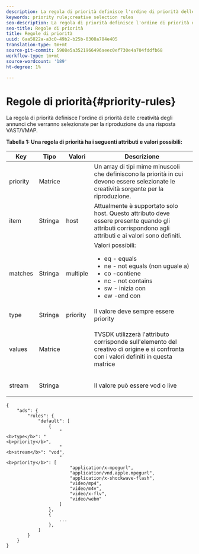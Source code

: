 ```yaml
---
description: La regola di priorità definisce l'ordine di priorità delle creatività degli annunci che verranno selezionate per la riproduzione da una risposta VAST/VMAP.
keywords: priority rule;creative selection rules
seo-description: La regola di priorità definisce l'ordine di priorità delle creatività degli annunci che verranno selezionate per la riproduzione da una risposta VAST/VMAP.
seo-title: Regole di priorità
title: Regole di priorità
uuid: 6aa5822a-a3c0-49b2-b25b-0308a784e405
translation-type: tm+mt
source-git-commit: 5908e5a3521966496aeec0ef730e4a704fddfb68
workflow-type: tm+mt
source-wordcount: '189'
ht-degree: 1%

---
```



# Regole di priorità{#priority-rules}

La regola di priorità definisce l&#39;ordine di priorità delle creatività degli annunci che verranno selezionate per la riproduzione da una risposta VAST/VMAP.

**Tabella 1: Una regola di priorità ha i seguenti attributi e valori possibili:**

<table id="table_ljp_tgx_hz">  
 <thead> 
  <tr> 
   <th class="entry"> Key</th> 
   <th class="entry"> Tipo</th> 
   <th class="entry"> Valori</th> 
   <th class="entry"> Descrizione</th> 
  </tr> 
 </thead>
 <tbody> 
  <tr> 
   <td><span class="codeph"> priority</span></td> 
   <td><span class="codeph"> Matrice</span></td> 
   <td></td> 
   <td> Un array di tipi mime minuscoli che definiscono la priorità in cui devono essere selezionate le creatività sorgente per la riproduzione.</td> 
  </tr> 
  <tr> 
   <td><span class="codeph"> item</span></td> 
   <td><span class="codeph"> Stringa</span></td> 
   <td><span class="codeph"> host</span></td> 
   <td>Attualmente è supportato solo <span class="codeph"> host</span>. Questo attributo deve essere presente quando gli attributi <span class="codeph"> corrispondono agli attributi </span> e <span class="codeph"> ai valori</span> sono definiti.</td> 
  </tr> 
  <tr> 
   <td><span class="codeph"> matches</span></td> 
   <td><span class="codeph"> Stringa</span></td> 
   <td><span class="codeph"> multiple</span></td> 
   <td>Valori possibili:
    <ul id="ul_tnf_2hx_hz"> 
     <li><span class="codeph"> eq</span> - equals</li> 
     <li><span class="codeph"> ne</span> - not equals (non uguale a)</li> 
     <li><span class="codeph"> co</span> -contiene</li> 
     <li><span class="codeph"> nc</span> - not contains</li> 
     <li><span class="codeph"> sw</span>  - inizia con</li> 
     <li><span class="codeph"> ew</span> -end con</li> 
    </ul></td> 
  </tr> 
  <tr> 
   <td><span class="codeph"> type</span></td> 
   <td><span class="codeph"> Stringa</span></td> 
   <td><span class="codeph"> priority</span></td> 
   <td>Il valore deve sempre essere <span class="codeph"> priority</span></td> 
  </tr> 
  <tr> 
   <td><span class="codeph"> values</span></td> 
   <td><span class="codeph"> Matrice</span></td> 
   <td></td> 
   <td> <p>TVSDK utilizzerà l'attributo <span class="codeph"> corrisponde</span> sull'elemento <span class="codeph"></span> del creativo di origine e si confronta con i valori definiti in questa matrice</p> </td> 
  </tr> 
  <tr> 
   <td><span class="codeph"> stream</span></td> 
   <td><span class="codeph"> Stringa</span></td> 
   <td></td> 
   <td> <p>Il valore può essere <span class="codeph"> vod</span> o <span class="codeph"> live</span></p> </td> 
  </tr> 
 </tbody> 
</table>

```
{
    "ads": {
        "rules": {
            "default": [
                {
                    "
<b>type</b>": "
<b>priority</b>",
                    "
<b>stream</b>": "vod",
                    "
<b>priority</b>": [
                        "application/x-mpegurl",
                        "application/vnd.apple.mpegurl",
                        "application/x-shockwave-flash",
                        "video/mp4",
                        "video/m4v",
                        "video/x-flv",
                        "video/webm"
                    ]
                },
                {
                    ...
                },
            ]
        }
    }
}
```

